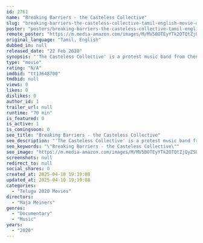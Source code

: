 ```yaml
---
id: 2761
name: "Breaking Barriers - the Casteless Collective"
slug: "breaking-barriers-the-casteless-collective-tamil-english-movie-download"
poster: "posters/breaking-barriers-the-casteless-collective-tamil-english-2020.jpg"
remote_poster: "https://m.media-amazon.com/images/M/MV5BOTEyYTk2OTQtZjQyZS00ZDFhLThmNGUtOGFkNWU4ZmM5NjllXkEyXkFqcGdeQXVyMTI3MjM0Mzk0._V1_SX300.jpg"
original_language: "Tamil, English"
dubbed_in: null
released_date: "22 Feb 2020"
synopsis: "'The Casteless Collective' is a protest music band from Chennai, South India. Founded in December 2017, the 15-piece band is now playing an exciting mix of the folk music form of 'Gaana', an art coming from North Chennai's slum ar..."
type: "movie"
rating: "N/A"
imdbid: "tt13648700"
tmdbid: null
views: 0
likes: 0
dislikes: 0
author_id: 1
trailer_url: null
runtime: "70 min"
is_featured: 0
is_active: 1
is_comingsoon: 0
seo_title: "Breaking Barriers - the Casteless Collective"
seo_description: "'The Casteless Collective' is a protest music band from Chennai, South India. Founded in December 2017, the 15-piece band is now playing an exciting mix of the folk music form of 'Gaana', an art coming from North Chennai's slum ar..."
seo_keywords: "\"Breaking Barriers - the Casteless Collective\""
seo_image: "https://m.media-amazon.com/images/M/MV5BOTEyYTk2OTQtZjQyZS00ZDFhLThmNGUtOGFkNWU4ZmM5NjllXkEyXkFqcGdeQXVyMTI3MjM0Mzk0._V1_SX300.jpg"
screenshots: null
redirect_to: null
social_shares: 0
created_at: 2025-04-10 19:19:08
updated_at: 2025-04-10 19:19:08
categories:
  - "Telugu 2020 Movies"
directors:
  - "Maja Meiners"
genres:
  - "Documentary"
  - "Music"
years:
  - "2020"
---
```

